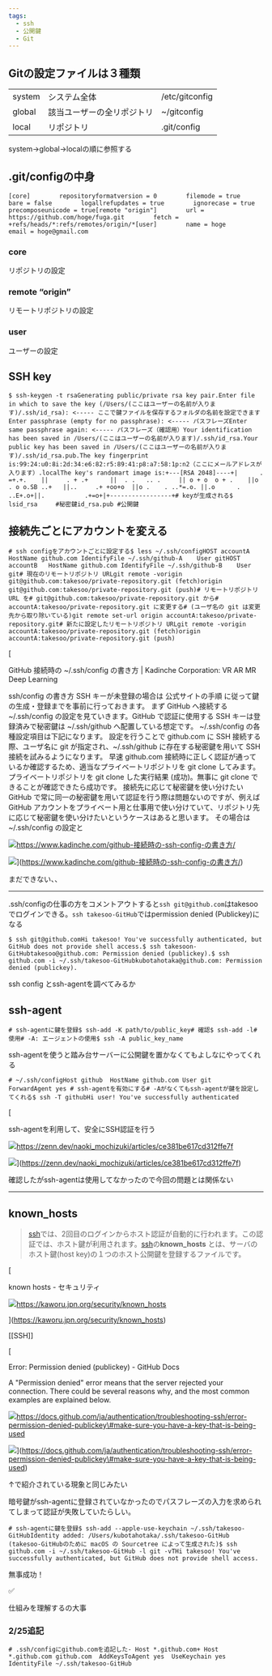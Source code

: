 ```yaml
---
tags:
  - ssh
  - 公開鍵
  - Git
---
```

## Gitの設定ファイルは３種類

|   |   |   |
|---|---|---|
|system|システム全体|/etc/gitconfig|
|global|該当ユーザーの全リポジトリ|~/gitconfig|
|local|リポジトリ|.git/config|

system→global→localの順に参照する

## .git/configの中身

```
[core]        repositoryformatversion = 0        filemode = true        bare = false        logallrefupdates = true        ignorecase = true        precomposeunicode = true[remote "origin"]        url = https://github.com/hoge/fuga.git        fetch = +refs/heads/*:refs/remotes/origin/*[user]        name = hoge        email = hoge@gmail.com
```

### core

リポジトリの設定

### remote “origin”

リモートリポジトリの設定

### user

ユーザーの設定

  

## SSH key

```
$ ssh-keygen -t rsaGenerating public/private rsa key pair.Enter file in which to save the key (/Users/(ここはユーザーの名前が入ります)/.ssh/id_rsa): <----- ここで鍵ファイルを保存するフォルダの名前を設定できますEnter passphrase (empty for no passphrase): <----- パスフレーズEnter same passphrase again: <----- パスフレーズ（確認用）Your identification has been saved in /Users/(ここはユーザーの名前が入ります)/.ssh/id_rsa.Your public key has been saved in /Users/(ここはユーザーの名前が入ります)/.ssh/id_rsa.pub.The key fingerprint is:99:24:u0:8i:2d:34:e6:82:r5:89:41:p8:a7:58:1p:n2（ここにメールアドレスが入ります）.localThe key's randomart image is:+---[RSA 2048]----+|      . =+.+.    ||     . + .+      ||  . .   .. .     || o + o  o + .    ||o . o o.SB ..+   ||..     .+ +oo+o  ||o .    . ..*=.o. ||.o      . ..E+.o+||.           .+=o+|+-----------------+# keyが生成される$ lsid_rsa     #秘密鍵id_rsa.pub #公開鍵
```

  

## 接続先ごとにアカウントを変える

```
# ssh configをアカウントごとに設定する$ less ~/.ssh/configHOST accountA	HostName github.com	IdentifyFile ~/.ssh/github-A	User gitHOST accountB	HostName github.com	IdentifyFile ~/.ssh/github-B	User git# 現在のリモートリポジトリ URLgit remote -vorigin  git@github.com:takesoo/private-repository.git (fetch)origin  git@github.com:takesoo/private-repository.git (push)# リモートリポジトリ URL を# git@github.com:takesoo/private-repository.git から# accountA:takesoo/private-repository.git に変更する# (ユーザ名の git は変更先から取り除いている)git remote set-url origin accountA:takesoo/private-repository.git# 新たに設定したリモートリポジトリ URLgit remote -vorigin  accountA:takesoo/private-repository.git (fetch)origin  accountA:takesoo/private-repository.git (push)
```

[

GitHub 接続時の ~/.ssh/config の書き方 | Kadinche Corporation: VR AR MR Deep Learning

ssh/config の書き方 SSH キーが未登録の場合は 公式サイトの手順 に従って鍵の生成・登録までを事前に行っておきます。 まず GitHub へ接続する ~/.ssh/config の設定を見ていきます。GitHub で認証に使用する SSH キーは登録済みで秘密鍵は ~/.ssh/github へ配置している想定です。 ~/.ssh/config の各種設定項目は下記になります。 設定を行うことで github.com に SSH 接続する際、ユーザ名に git が指定され、~/.ssh/github に存在する秘密鍵を用いて SSH 接続を試みるようになります。 早速 github.com 接続時に正しく認証が通っているか確認するため、適当なプライベートリポジトリを git clone してみます。 プライベートリポジトリを git clone した実行結果 (成功)。無事に git clone できることが確認できたら成功です。 接続先に応じて秘密鍵を使い分けたい GitHub で常に同一の秘密鍵を用いて認証を行う際は問題ないのですが、例えば GitHub アカウントをプライベート用と仕事用で使い分けていて、リポジトリ先に応じて秘密鍵を使い分けたいというケースはあると思います。 その場合は ~/.ssh/config の設定と

![](https://www.kadinche.com/wp-content/uploads/2021/03/cropped-favicon-192x192.png)https://www.kadinche.com/github-接続時の-ssh-config-の書き方/

![](https://www.kadinche.com/wp-content/uploads/2021/04/ogp.png)](https://www.kadinche.com/github-接続時の-ssh-config-の書き方/)

まだできない、、

  

---

  

.ssh/configの仕事の方をコメントアウトすると`ssh git@github.com`はtakesooでログインできる。`ssh takesoo-GitHub`ではpermission denied (Publickey)になる

```
$ ssh git@github.comHi takesoo! You've successfully authenticated, but GitHub does not provide shell access.$ ssh takesoon-GitHubtakesoo@github.com: Permission denied (publickey).$ ssh github.com -i ~/.ssh/takesoo-GitHubkubotahotaka@github.com: Permission denied (publickey).
```

ssh config とssh-agentを調べてみるか

  

## ssh-agent

```
# ssh-agentに鍵を登録$ ssh-add -K path/to/public_key# 確認$ ssh-add -l# 使用# -A: エージェントの使用$ ssh -A public_key_name
```

ssh-agentを使うと踏み台サーバーに公開鍵を置かなくてもよしなにやってくれる

```
# ~/.ssh/configHost github	HostName github.com	User git	ForwardAgent yes # ssh-agentを有効にする# -Aがなくてもssh-agentが鍵を設定してくれる$ ssh -T githubHi user! You've successfully authenticated
```

[

ssh-agentを利用して、安全にSSH認証を行う

![](https://zenn.dev/images/icon.png)https://zenn.dev/naoki_mochizuki/articles/ce381be617cd312ffe7f

![](https://res.cloudinary.com/zenn/image/upload/s--vVp3T9sg--/c_fit%2Cg_north_west%2Cl_text:notosansjp-medium.otf_55:ssh-agent%25E3%2582%2592%25E5%2588%25A9%25E7%2594%25A8%25E3%2581%2597%25E3%2581%25A6%25E3%2580%2581%25E5%25AE%2589%25E5%2585%25A8%25E3%2581%25ABSSH%25E8%25AA%258D%25E8%25A8%25BC%25E3%2582%2592%25E8%25A1%258C%25E3%2581%2586%2Cw_1010%2Cx_90%2Cy_100/g_south_west%2Cl_text:notosansjp-medium.otf_37:Naoki%2520Mochizuki%2Cx_203%2Cy_98/g_south_west%2Ch_90%2Cl_fetch:aHR0cHM6Ly9zdG9yYWdlLmdvb2dsZWFwaXMuY29tL3plbm4tdXNlci11cGxvYWQvYXZhdGFyLzNhZmJiZGRkMGUuanBlZw==%2Cr_max%2Cw_90%2Cx_87%2Cy_72/og-base.png)](https://zenn.dev/naoki_mochizuki/articles/ce381be617cd312ffe7f)

  

確認したがssh-agentは使用してなかったので今回の問題とは関係ない

  

---

## known_hosts

> [ssh](https://kaworu.jpn.org/security/ssh)では、2回目のログインからホスト認証が自動的に行われます。この認証では、ホスト鍵が利用されます。[ssh](https://kaworu.jpn.org/security/ssh)の**known_hosts** とは、サーバのホスト鍵(host key)の１つのホスト公開鍵を登録するファイルです。

[

known hosts - セキュリティ

![](https://kaworu.jpn.org/favicon.ico)https://kaworu.jpn.org/security/known_hosts



](https://kaworu.jpn.org/security/known_hosts)

  

  

[[SSH]]

  

[

Error: Permission denied (publickey) - GitHub Docs

A "Permission denied" error means that the server rejected your connection. There could be several reasons why, and the most common examples are explained below.

![](https://docs.github.com/assets/cb-600/images/site/favicon.png)https://docs.github.com/ja/authentication/troubleshooting-ssh/error-permission-denied-publickey\#make-sure-you-have-a-key-that-is-being-used

![](https://github.githubassets.com/images/modules/open_graph/github-logo.png)](https://docs.github.com/ja/authentication/troubleshooting-ssh/error-permission-denied-publickey\#make-sure-you-have-a-key-that-is-being-used)

↑で紹介されている現象と同じみたい

暗号鍵がssh-agentに登録されていなかったのでパスフレーズの入力を求められてしまって認証が失敗していたらしい。

```
# ssh-agentに鍵を登録$ ssh-add --apple-use-keychain ~/.ssh/takesoo-GitHubIdentity added: /Users/kubotahotaka/.ssh/takesoo-GitHub (takesoo-GitHubのために macOS の Sourcetree によって生成された)$ ssh github.com -i ~/.ssh/takesoo-GitHub -l git -vTHi takesoo! You've successfully authenticated, but GitHub does not provide shell access.
```

無事成功！

  

✅

仕組みを理解するの大事

  

### 2/25追記

```
# .ssh/configにgithub.comを追記した- Host *.github.com+ Host *.github.com github.com  AddKeysToAgent yes  UseKeychain yes  IdentityFile ~/.ssh/takesoo-GitHub
```